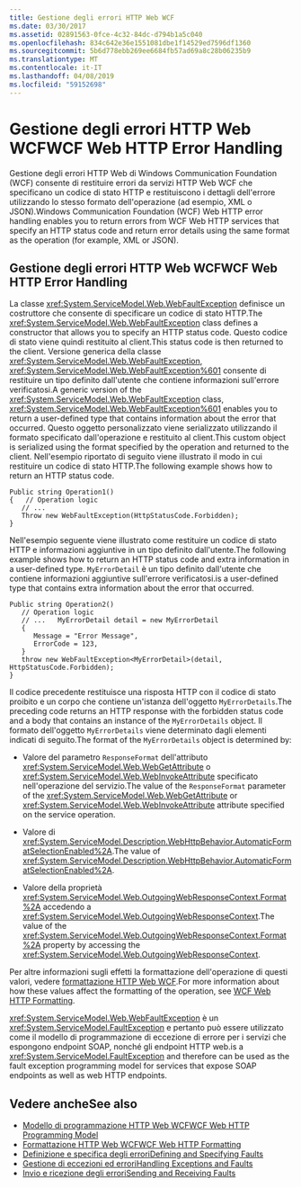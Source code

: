 ```yaml
---
title: Gestione degli errori HTTP Web WCF
ms.date: 03/30/2017
ms.assetid: 02891563-0fce-4c32-84dc-d794b1a5c040
ms.openlocfilehash: 834c642e36e1551081dbe1f14529ed7596df1360
ms.sourcegitcommit: 5b6d778ebb269ee6684fb57ad69a8c28b06235b9
ms.translationtype: MT
ms.contentlocale: it-IT
ms.lasthandoff: 04/08/2019
ms.locfileid: "59152698"
---
```

# <a name="wcf-web-http-error-handling"></a><span data-ttu-id="8afea-102">Gestione degli errori HTTP Web WCF</span><span class="sxs-lookup"><span data-stu-id="8afea-102">WCF Web HTTP Error Handling</span></span>
<span data-ttu-id="8afea-103">Gestione degli errori HTTP Web di Windows Communication Foundation (WCF) consente di restituire errori da servizi HTTP Web WCF che specificano un codice di stato HTTP e restituiscono i dettagli dell'errore utilizzando lo stesso formato dell'operazione (ad esempio, XML o JSON).</span><span class="sxs-lookup"><span data-stu-id="8afea-103">Windows Communication Foundation (WCF) Web HTTP error handling enables you to return errors from WCF Web HTTP services that specify an HTTP status code and return error details using the same format as the operation (for example, XML or JSON).</span></span>  
  
## <a name="wcf-web-http-error-handling"></a><span data-ttu-id="8afea-104">Gestione degli errori HTTP Web WCF</span><span class="sxs-lookup"><span data-stu-id="8afea-104">WCF Web HTTP Error Handling</span></span>  
 <span data-ttu-id="8afea-105">La classe <xref:System.ServiceModel.Web.WebFaultException> definisce un costruttore che consente di specificare un codice di stato HTTP.</span><span class="sxs-lookup"><span data-stu-id="8afea-105">The <xref:System.ServiceModel.Web.WebFaultException> class defines a constructor that allows you to specify an HTTP status code.</span></span> <span data-ttu-id="8afea-106">Questo codice di stato viene quindi restituito al client.</span><span class="sxs-lookup"><span data-stu-id="8afea-106">This status code is then returned to the client.</span></span> <span data-ttu-id="8afea-107">Versione generica della classe <xref:System.ServiceModel.Web.WebFaultException>, <xref:System.ServiceModel.Web.WebFaultException%601> consente di restituire un tipo definito dall'utente che contiene informazioni sull'errore verificatosi.</span><span class="sxs-lookup"><span data-stu-id="8afea-107">A generic version of the <xref:System.ServiceModel.Web.WebFaultException> class, <xref:System.ServiceModel.Web.WebFaultException%601> enables you to return a user-defined type that contains information about the error that occurred.</span></span> <span data-ttu-id="8afea-108">Questo oggetto personalizzato viene serializzato utilizzando il formato specificato dall'operazione e restituito al client.</span><span class="sxs-lookup"><span data-stu-id="8afea-108">This custom object is serialized using the format specified by the operation and returned to the client.</span></span> <span data-ttu-id="8afea-109">Nell'esempio riportato di seguito viene illustrato il modo in cui restituire un codice di stato HTTP.</span><span class="sxs-lookup"><span data-stu-id="8afea-109">The following example shows how to return an HTTP status code.</span></span>  
  
```  
Public string Operation1()  
{   // Operation logic  
   // ...  
   Throw new WebFaultException(HttpStatusCode.Forbidden);  
}  
```  
  
 <span data-ttu-id="8afea-110">Nell'esempio seguente viene illustrato come restituire un codice di stato HTTP e informazioni aggiuntive in un tipo definito dall'utente.</span><span class="sxs-lookup"><span data-stu-id="8afea-110">The following example shows how to return an HTTP status code and extra information in a user-defined type.</span></span> `MyErrorDetail` <span data-ttu-id="8afea-111">è un tipo definito dall'utente che contiene informazioni aggiuntive sull'errore verificatosi.</span><span class="sxs-lookup"><span data-stu-id="8afea-111">is a user-defined type that contains extra information about the error that occurred.</span></span>  
  
```  
Public string Operation2()  
   // Operation logic  
   // ...   MyErrorDetail detail = new MyErrorDetail  
   {  
      Message = "Error Message",  
      ErrorCode = 123,  
   }  
   throw new WebFaultException<MyErrorDetail>(detail, HttpStatusCode.Forbidden);  
}  
```  
  
 <span data-ttu-id="8afea-112">Il codice precedente restituisce una risposta HTTP con il codice di stato proibito e un corpo che contiene un'istanza dell'oggetto `MyErrorDetails`.</span><span class="sxs-lookup"><span data-stu-id="8afea-112">The preceding code returns an HTTP response with the forbidden status code and a body that contains an instance of the `MyErrorDetails` object.</span></span> <span data-ttu-id="8afea-113">Il formato dell'oggetto `MyErrorDetails` viene determinato dagli elementi indicati di seguito.</span><span class="sxs-lookup"><span data-stu-id="8afea-113">The format of the `MyErrorDetails` object is determined by:</span></span>  
  
-   <span data-ttu-id="8afea-114">Valore del parametro `ResponseFormat` dell'attributo <xref:System.ServiceModel.Web.WebGetAttribute> o <xref:System.ServiceModel.Web.WebInvokeAttribute> specificato nell'operazione del servizio.</span><span class="sxs-lookup"><span data-stu-id="8afea-114">The value of the `ResponseFormat` parameter of the <xref:System.ServiceModel.Web.WebGetAttribute> or <xref:System.ServiceModel.Web.WebInvokeAttribute> attribute specified on the service operation.</span></span>  
  
-   <span data-ttu-id="8afea-115">Valore di <xref:System.ServiceModel.Description.WebHttpBehavior.AutomaticFormatSelectionEnabled%2A>.</span><span class="sxs-lookup"><span data-stu-id="8afea-115">The value of <xref:System.ServiceModel.Description.WebHttpBehavior.AutomaticFormatSelectionEnabled%2A>.</span></span>  
  
-   <span data-ttu-id="8afea-116">Valore della proprietà <xref:System.ServiceModel.Web.OutgoingWebResponseContext.Format%2A> accedendo a <xref:System.ServiceModel.Web.OutgoingWebResponseContext>.</span><span class="sxs-lookup"><span data-stu-id="8afea-116">The value of the <xref:System.ServiceModel.Web.OutgoingWebResponseContext.Format%2A> property by accessing the <xref:System.ServiceModel.Web.OutgoingWebResponseContext>.</span></span>  
  
 <span data-ttu-id="8afea-117">Per altre informazioni sugli effetti la formattazione dell'operazione di questi valori, vedere [formattazione HTTP Web WCF](../../../../docs/framework/wcf/feature-details/wcf-web-http-formatting.md).</span><span class="sxs-lookup"><span data-stu-id="8afea-117">For more information about how these values affect the formatting of the operation, see [WCF Web HTTP Formatting](../../../../docs/framework/wcf/feature-details/wcf-web-http-formatting.md).</span></span>  
  
 <xref:System.ServiceModel.Web.WebFaultException> <span data-ttu-id="8afea-118">è un <xref:System.ServiceModel.FaultException> e pertanto può essere utilizzato come il modello di programmazione di eccezione di errore per i servizi che espongono endpoint SOAP, nonché gli endpoint HTTP web.</span><span class="sxs-lookup"><span data-stu-id="8afea-118">is a <xref:System.ServiceModel.FaultException> and therefore can be used as the fault exception programming model for services that expose SOAP endpoints as well as web HTTP endpoints.</span></span>  
  
## <a name="see-also"></a><span data-ttu-id="8afea-119">Vedere anche</span><span class="sxs-lookup"><span data-stu-id="8afea-119">See also</span></span>

- [<span data-ttu-id="8afea-120">Modello di programmazione HTTP Web WCF</span><span class="sxs-lookup"><span data-stu-id="8afea-120">WCF Web HTTP Programming Model</span></span>](../../../../docs/framework/wcf/feature-details/wcf-web-http-programming-model.md)
- [<span data-ttu-id="8afea-121">Formattazione HTTP Web WCF</span><span class="sxs-lookup"><span data-stu-id="8afea-121">WCF Web HTTP Formatting</span></span>](../../../../docs/framework/wcf/feature-details/wcf-web-http-formatting.md)
- [<span data-ttu-id="8afea-122">Definizione e specifica degli errori</span><span class="sxs-lookup"><span data-stu-id="8afea-122">Defining and Specifying Faults</span></span>](../../../../docs/framework/wcf/defining-and-specifying-faults.md)
- [<span data-ttu-id="8afea-123">Gestione di eccezioni ed errori</span><span class="sxs-lookup"><span data-stu-id="8afea-123">Handling Exceptions and Faults</span></span>](../../../../docs/framework/wcf/extending/handling-exceptions-and-faults.md)
- [<span data-ttu-id="8afea-124">Invio e ricezione degli errori</span><span class="sxs-lookup"><span data-stu-id="8afea-124">Sending and Receiving Faults</span></span>](../../../../docs/framework/wcf/sending-and-receiving-faults.md)
